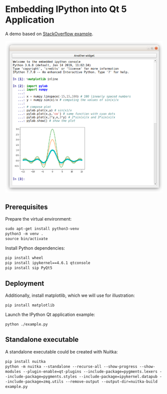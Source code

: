# Embedding IPython into Qt 5 Application

A demo based on [StackOverflow example](https://stackoverflow.com/questions/11513132/embedding-ipython-qt-console-in-a-pyqt-application).

![screenshot](screenshot.png)

## Prerequisites

Prepare the virtual environment:

```
sudo apt-get install python3-venv
python3 -m venv .
source bin/activate
```

Install Python dependencies:

```
pip install wheel
pip install ipykernel==4.6.1 qtconsole
pip install sip PyQt5
```

## Deployment

Additionally, install matplotlib, which we will use for illustration:

```
pip install matplotlib
```

Launch the IPython Qt application example:

```
python ./example.py
```

## Standalone executable

A standalone executable could be created with Nuitka:

```
pip install nuitka
python -m nuitka --standalone --recurse-all --show-progress --show-modules --plugin-enable=qt-plugins --include-package=pygments.lexers --include-package=pygments.styles --include-package=ipykernel.datapub --include-package=zmq.utils --remove-output --output-dir=nuitka-build example.py
```
